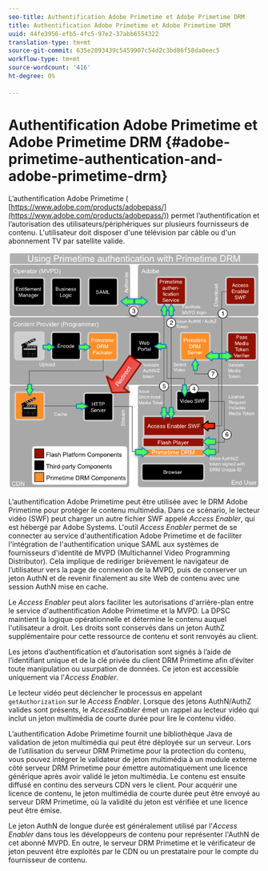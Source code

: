 ```yaml
---
seo-title: Authentification Adobe Primetime et Adobe Primetime DRM
title: Authentification Adobe Primetime et Adobe Primetime DRM
uuid: 44fe3956-efb5-4fc5-97e2-37abb6554322
translation-type: tm+mt
source-git-commit: 635e2893439c5459907c54d2c3bd86f58da0eec5
workflow-type: tm+mt
source-wordcount: '416'
ht-degree: 0%

---
```



# Authentification Adobe Primetime et Adobe Primetime DRM {#adobe-primetime-authentication-and-adobe-primetime-drm}

L’authentification Adobe Primetime ( [https://www.adobe.com/products/adobepass/](https://www.adobe.com/products/adobepass/)) permet l’authentification et l’autorisation des utilisateurs/périphériques sur plusieurs fournisseurs de contenu. L&#39;utilisateur doit disposer d&#39;une télévision par câble ou d&#39;un abonnement TV par satellite valide.

<!--<a id="fig_cln_bc2_44"></a>-->

![](assets/AdobePass_web.png)

L’authentification Adobe Primetime peut être utilisée avec le DRM Adobe Primetime pour protéger le contenu multimédia. Dans ce scénario, le lecteur vidéo (SWF) peut charger un autre fichier SWF appelé *Access Enabler*, qui est hébergé par Adobe Systems. L&#39;outil *Access Enabler* permet de se connecter au service d&#39;authentification Adobe Primetime et de faciliter l&#39;intégration de l&#39;authentification unique SAML aux systèmes de fournisseurs d&#39;identité de MVPD (Multichannel Video Programming Distributor). Cela implique de rediriger brièvement le navigateur de l’utilisateur vers la page de connexion de la MVPD, puis de conserver un jeton AuthN et de revenir finalement au site Web de contenu avec une session AuthN mise en cache.

Le *Access Enabler* peut alors faciliter les autorisations d&#39;arrière-plan entre le service d&#39;authentification Adobe Primetime et la MVPD. La DPSC maintient la logique opérationnelle et détermine le contenu auquel l&#39;utilisateur a droit. Les droits sont conservés dans un jeton AuthZ supplémentaire pour cette ressource de contenu et sont renvoyés au client.

Les jetons d’authentification et d’autorisation sont signés à l’aide de l’identifiant unique et de la clé privée du client DRM Primetime afin d’éviter toute manipulation ou usurpation de données. Ce jeton est accessible uniquement via l&#39;*Access Enabler*.

Le lecteur vidéo peut déclencher le processus en appelant `getAuthorization` sur le *Access Enabler*. Lorsque des jetons AuthN/AuthZ valides sont présents, le *AccessEnabler* émet un rappel au lecteur vidéo qui inclut un jeton multimédia de courte durée pour lire le contenu vidéo.

L’authentification Adobe Primetime fournit une bibliothèque Java de validation de jeton multimédia qui peut être déployée sur un serveur. Lors de l’utilisation du serveur DRM Primetime pour la protection du contenu, vous pouvez intégrer le validateur de jeton multimédia à un module externe côté serveur DRM Primetime pour émettre automatiquement une licence générique après avoir validé le jeton multimédia. Le contenu est ensuite diffusé en continu des serveurs CDN vers le client. Pour acquérir une licence de contenu, le jeton multimédia de courte durée peut être envoyé au serveur DRM Primetime, où la validité du jeton est vérifiée et une licence peut être émise.

Le jeton AuthN de longue durée est généralement utilisé par l&#39;*Access Enabler* dans tous les développeurs de contenu pour représenter l&#39;AuthN de cet abonné MVPD. En outre, le serveur DRM Primetime et le vérificateur de jeton peuvent être exploités par le CDN ou un prestataire pour le compte du fournisseur de contenu.